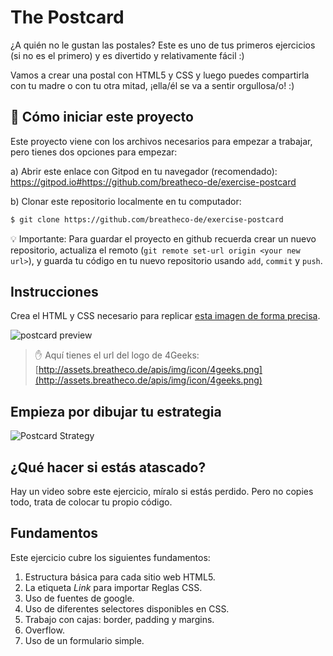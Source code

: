 <!-- hide -->
# The Postcard
<!-- endhide -->
¿A quién no le gustan las postales? Este es uno de tus primeros ejercicios (si no es el primero) y es divertido y relativamente fácil :)

Vamos a crear una postal con HTML5 y CSS y luego puedes compartirla con tu madre o con tu otra mitad, ¡ella/él se va a sentir orgullosa/o! :)

## 🌱  Cómo iniciar este proyecto

Este proyecto viene con los archivos necesarios para empezar a trabajar, pero tienes dos opciones para empezar:

a) Abrir este enlace con Gitpod en tu navegador (recomendado): https://gitpod.io#https://github.com/breatheco-de/exercise-postcard

b) Clonar este repositorio localmente en tu computador: 

```sh
$ git clone https://github.com/breatheco-de/exercise-postcard
```

💡 Importante: Para guardar el proyecto en github recuerda crear un nuevo repositorio, actualiza el remoto (`git remote set-url origin <your new url>`), y guarda tu código en tu nuevo repositorio usando `add`, `commit` y `push`.

## Instrucciones

Crea el HTML y CSS necesario para replicar [esta imagen de forma precisa](https://raw.githubusercontent.com/breatheco-de/exercise-postcard/main/.learn/assets/preview.png).

![postcard preview](https://github.com/breatheco-de/exercise-postcard/blob/main/.learn/assets/preview.png?raw=true)

> ✋ Aquí tienes el url del logo de 4Geeks: [http://assets.breatheco.de/apis/img/icon/4geeks.png](http://assets.breatheco.de/apis/img/icon/4geeks.png)

## Empieza por dibujar tu estrategia

![Postcard Strategy](https://github.com/breatheco-de/exercise-postcard/blob/main/.learn/assets/strategy.gif?raw=true)

## ¿Qué hacer si estás atascado?

Hay un video sobre este ejercicio, míralo si estás perdido. Pero no copies todo, trata de colocar tu propio código.

## Fundamentos
Este ejercicio cubre los siguientes fundamentos:

1. Estructura básica para cada sitio web HTML5.  
2. La etiqueta *Link* para importar Reglas CSS.  
3. Uso de fuentes de google.  
3. Uso de diferentes selectores disponibles en CSS.  
4. Trabajo con cajas: border, padding y margins.  
5. Overflow.  
6. Uso de un formulario simple.  
